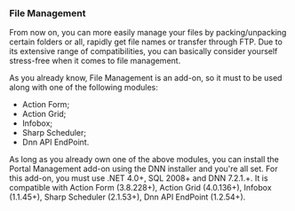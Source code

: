### File Management

From now on, you can more easily manage your files by packing/unpacking certain folders or all, rapidly get file names or transfer through FTP. Due to its extensive range of compatibilities, you can basically consider yourself stress-free when it comes to file management.

As you already know, File Management is an add-on, so it must to be used along with one of the following modules:
* Action Form;
* Action Grid;
* Infobox;
* Sharp Scheduler;
* Dnn API EndPoint.

As long as you already own one of the above modules, you can install the Portal Management add-on using the DNN installer and you're all set.
For this add-on, you must use .NET 4.0+, SQL 2008+ and DNN 7.2.1.+. It is compatible with Action Form (3.8.228+), Action Grid (4.0.136+), Infobox (1.1.45+), Sharp Scheduler (2.1.53+), Dnn API EndPoint (1.2.54+).